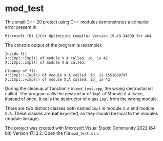 # mod_test

This small C++ 20 project using C++ modules demonstrates a compiler
error present in:

    Microsoft (R) C/C++ Optimizing Compiler Version 19.43.34808 for x64

The console output of the program is (example):

	Inside f():
	X::Impl::Impl() of module X.A called. id_ is 42
	X::Impl::Impl() of module X.B called.

	Cleanup of f():
	X::Impl::~Impl() of module X.A called. id_ is 1551069797
	X::Impl::~Impl() of module X.A called. id_ is 42

During the cleanup of function `f` in `mod_test.cpp`, the wrong destructor ist called. The
program calls the destructor of `Impl` of Module `X.A` twice, instead of once. It calls the 
destructor of class `Impl` from the wrong module.

There are two distinct classes both named `Impl` in module `X.A` and module `X.B`. These
classes are **not** exported, so they should be local to the modules (module linkage).

The project was created with Microsoft Visual Studio Community 2022 (64-bit) Version 17.13.2.
Open the file `mod_test.sln`.
